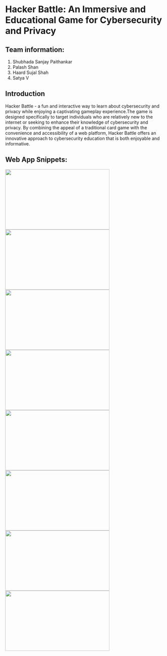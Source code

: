 # Hacker Battle: An Immersive and Educational Game for Cybersecurity and Privacy

## Team information:

1. Shubhada Sanjay Paithankar
2. Palash Shan
3. Haard Sujal Shah
4. Satya V



## Introduction
 
Hacker Battle - a fun and interactive way to learn about cybersecurity and privacy while enjoying a captivating gameplay experience.The game is designed specifically to target individuals who are relatively new to the internet or seeking to enhance their knowledge of cybersecurity and privacy. By combining the appeal of a traditional card game with the convenience and accessibility of a web platform, Hacker Battle offers an innovative approach to cybersecurity education that is both enjoyable and informative.

## Web App Snippets:
<p float="left">
<img src="https://user-images.githubusercontent.com/99461999/236038001-c9e77044-a749-49aa-aa2c-0888ae9f2d66.png" width="330" height="190">
<img src="https://user-images.githubusercontent.com/99461999/236038235-7767bfda-e637-4d5c-bcea-7a2a9ee4fa25.png" width="330" height="190">
<img src="https://user-images.githubusercontent.com/99461999/236038288-63eaece6-389a-446a-905e-99e828326098.png" width="330" height="190">
<img src="https://user-images.githubusercontent.com/99461999/236038435-f24a5150-bc60-4262-97cf-2a15c1ae7119.png" width="330" height="190">
<img src="https://user-images.githubusercontent.com/99461999/236038441-26f08bd7-08be-4d63-9fd4-1100bae6a798.png" width="330" height="190">
<img src="https://user-images.githubusercontent.com/99461999/236038438-8c626f13-6530-4ea1-845b-d955e6deaaeb.png" width="330" height="190">
<img src="https://user-images.githubusercontent.com/99461999/236038455-83c3d48e-09e8-4599-9273-1c564f5d9291.png" width="330" height="190">
<img src="https://user-images.githubusercontent.com/99461999/236038446-6dd651f8-0d6c-4276-8b97-7f6e8649ace4.png" width="330" height="190">

</p>




